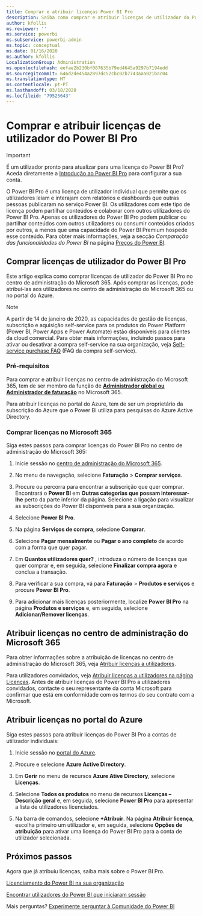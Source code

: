 ```yaml
---
title: Comprar e atribuir licenças Power BI Pro
description: Saiba como comprar e atribuir licenças de utilizador do Power BI Pro aos utilizadores, para que possam aceder aos conteúdos e colaborar com outros no serviço Power BI.
author: kfollis
ms.reviewer: ''
ms.service: powerbi
ms.subservice: powerbi-admin
ms.topic: conceptual
ms.date: 01/16/2020
ms.author: kfollis
LocalizationGroup: Administration
ms.openlocfilehash: eefae2b230bf087635b79ed4645a9297b7194edd
ms.sourcegitcommit: 646d2de454a2897dc52cbc02b7743aaa021bac04
ms.translationtype: HT
ms.contentlocale: pt-PT
ms.lasthandoff: 03/18/2020
ms.locfileid: "79525643"
---
```

# <a name="purchase-and-assign-power-bi-pro-user-licenses"></a>Comprar e atribuir licenças de utilizador do Power BI Pro

>[!IMPORTANT]
>É um utilizador pronto para atualizar para uma licença do Power BI Pro? Aceda diretamente a [Introdução ao Power BI Pro](https://go.microsoft.com/fwlink/?LinkId=2106428&clcid=0x409&cmpid=pbidocs-purchasing-power-bi-pro) para configurar a sua conta.

O Power BI Pro é uma licença de utilizador individual que permite que os utilizadores leiam e interajam com relatórios e dashboards que outras pessoas publicaram no serviço Power BI. Os utilizadores com este tipo de licença podem partilhar conteúdos e colaborar com outros utilizadores do Power BI Pro. Apenas os utilizadores do Power BI Pro podem publicar ou partilhar conteúdos com outros utilizadores ou consumir conteúdos criados por outros, a menos que uma capacidade do Power BI Premium hospede esse conteúdo. Para obter mais informações, veja a secção _Comparação das funcionalidades do Power BI_ na página [Preços do Power BI](https://powerbi.microsoft.com/pricing/).

## <a name="purchase-power-bi-pro-user-licenses"></a>Comprar licenças de utilizador do Power BI Pro

Este artigo explica como comprar licenças de utilizador do Power BI Pro no centro de administração do Microsoft 365. Após comprar as licenças, pode atribuí-las aos utilizadores no centro de administração do Microsoft 365 ou no portal do Azure.

> [!NOTE]
> A partir de 14 de janeiro de 2020, as capacidades de gestão de licenças, subscrição e aquisição self-service para os produtos do Power Platform (Power BI, Power Apps e Power Automate) estão disponíveis para clientes da cloud comercial. Para obter mais informações, incluindo passos para ativar ou desativar a compra self-service na sua organização, veja [Self-service purchase FAQ](https://docs.microsoft.com/microsoft-365/commerce/subscriptions/self-service-purchase-faq) (FAQ da compra self-service).

### <a name="prerequisites"></a>Pré-requisitos

Para comprar e atribuir licenças no centro de administração do Microsoft 365, tem de ser membro da função de **[Administrador global ou Administrador de faturação](https://support.office.com/article/about-office-365-admin-roles-da585eea-f576-4f55-a1e0-87090b6aaa9d)** no Microsoft 365.

Para atribuir licenças no portal do Azure, tem de ser um proprietário da subscrição do Azure que o Power BI utiliza para pesquisas do Azure Active Directory.

### <a name="purchase-licenses-in-microsoft-365"></a>Comprar licenças no Microsoft 365

Siga estes passos para comprar licenças do Power BI Pro no centro de administração do Microsoft 365:

1. Inicie sessão no [centro de administração do Microsoft 365](https://admin.microsoft.com).

2. No menu de navegação, selecione **Faturação** > **Comprar serviços**.

3. Procure ou percorra para encontrar a subscrição que quer comprar. Encontrará o **Power BI** em **Outras categorias que possam interessar-lhe** perto da parte inferior da página. Selecione a ligação para visualizar as subscrições do Power BI disponíveis para a sua organização.

4. Selecione **Power BI Pro**.

5. Na página **Serviços de compra**, selecione **Comprar**.

6. Selecione **Pagar mensalmente** ou **Pagar o ano completo** de acordo com a forma que quer pagar.

7. Em **Quantos utilizadores quer?** , introduza o número de licenças que quer comprar e, em seguida, selecione **Finalizar compra agora** e conclua a transação.

8. Para verificar a sua compra, vá para **Faturação** > **Produtos e serviços** e procure **Power BI Pro**.

9. Para adicionar mais licenças posteriormente, localize **Power BI Pro** na página **Produtos e serviços** e, em seguida, selecione **Adicionar/Remover licenças**.

## <a name="assign-licenses-in-the-microsoft-365-admin-center"></a>Atribuir licenças no centro de administração do Microsoft 365

Para obter informações sobre a atribuição de licenças no centro de administração do Microsoft 365, veja [Atribuir licenças a utilizadores](/office365/admin/manage/assign-licenses-to-users).

Para utilizadores convidados, veja [Atribuir licenças a utilizadores na página Licenças](/office365/admin/manage/assign-licenses-to-users#assign-licenses-to-users-on-the-licenses-page). Antes de atribuir licenças do Power BI Pro a utilizadores convidados, contacte o seu representante da conta Microsoft para confirmar que está em conformidade com os termos do seu contrato com a Microsoft.

## <a name="assign-licenses-in-the-azure-portal"></a>Atribuir licenças no portal do Azure

Siga estes passos para atribuir licenças do Power BI Pro a contas de utilizador individuais:

1. Inicie sessão no [portal do Azure](https://portal.azure.com/).

2. Procure e selecione **Azure Active Directory**.

3. Em **Gerir** no menu de recursos **Azure Ative Directory**, selecione **Licenças**.

4. Selecione **Todos os produtos** no menu de recursos **Licenças – Descrição geral** e, em seguida, selecione **Power BI Pro** para apresentar a lista de utilizadores licenciados.

5. Na barra de comandos, selecione **+Atribuir**. Na página **Atribuir licença**, escolha primeiro um utilizador e, em seguida, selecione **Opções de atribuição** para ativar uma licença do Power BI Pro para a conta de utilizador selecionada.

## <a name="next-steps"></a>Próximos passos

Agora que já atribuiu licenças, saiba mais sobre o Power BI Pro.

[Licenciamento do Power BI na sua organização](service-admin-licensing-organization.md)

[Encontrar utilizadores do Power BI que iniciaram sessão](service-admin-access-usage.md)

Mais perguntas? [Experimente perguntar à Comunidade do Power BI](https://community.powerbi.com/)
